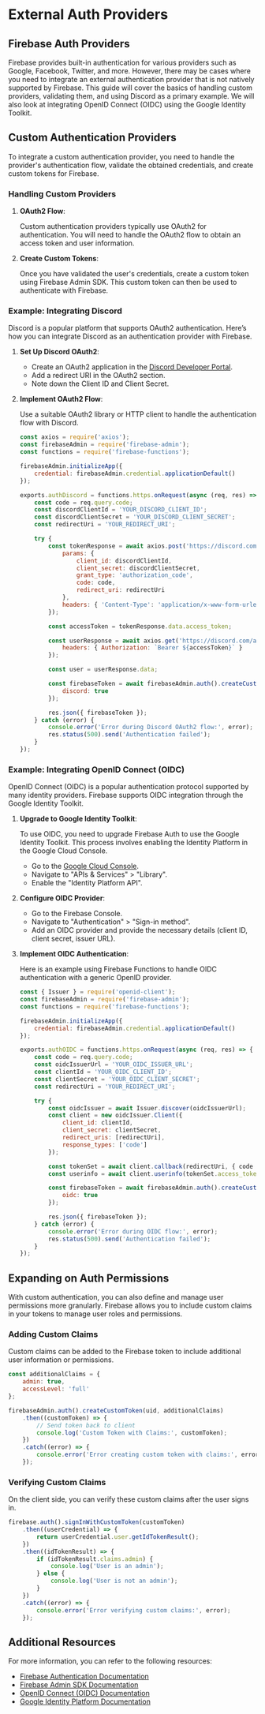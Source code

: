 # External Auth Providers

## Firebase Auth Providers

Firebase provides built-in authentication for various providers such as Google, Facebook, Twitter, and more. However, there may be cases where you need to integrate an external authentication provider that is not natively supported by Firebase. This guide will cover the basics of handling custom providers, validating them, and using Discord as a primary example. We will also look at integrating OpenID Connect (OIDC) using the Google Identity Toolkit.

## Custom Authentication Providers

To integrate a custom authentication provider, you need to handle the provider's authentication flow, validate the obtained credentials, and create custom tokens for Firebase.

### Handling Custom Providers

1. **OAuth2 Flow**:

    Custom authentication providers typically use OAuth2 for authentication. You will need to handle the OAuth2 flow to obtain an access token and user information.

2. **Create Custom Tokens**:

    Once you have validated the user's credentials, create a custom token using Firebase Admin SDK. This custom token can then be used to authenticate with Firebase.

### Example: Integrating Discord

Discord is a popular platform that supports OAuth2 authentication. Here’s how you can integrate Discord as an authentication provider with Firebase.

1. **Set Up Discord OAuth2**:

    - Create an OAuth2 application in the [Discord Developer Portal](https://discord.com/developers/applications).
    - Add a redirect URI in the OAuth2 section.
    - Note down the Client ID and Client Secret.

2. **Implement OAuth2 Flow**:

    Use a suitable OAuth2 library or HTTP client to handle the authentication flow with Discord.

    ```javascript
    const axios = require('axios');
    const firebaseAdmin = require('firebase-admin');
    const functions = require('firebase-functions');

    firebaseAdmin.initializeApp({
        credential: firebaseAdmin.credential.applicationDefault()
    });

    exports.authDiscord = functions.https.onRequest(async (req, res) => {
        const code = req.query.code;
        const discordClientId = 'YOUR_DISCORD_CLIENT_ID';
        const discordClientSecret = 'YOUR_DISCORD_CLIENT_SECRET';
        const redirectUri = 'YOUR_REDIRECT_URI';

        try {
            const tokenResponse = await axios.post('https://discord.com/api/oauth2/token', null, {
                params: {
                    client_id: discordClientId,
                    client_secret: discordClientSecret,
                    grant_type: 'authorization_code',
                    code: code,
                    redirect_uri: redirectUri
                },
                headers: { 'Content-Type': 'application/x-www-form-urlencoded' }
            });

            const accessToken = tokenResponse.data.access_token;

            const userResponse = await axios.get('https://discord.com/api/users/@me', {
                headers: { Authorization: `Bearer ${accessToken}` }
            });

            const user = userResponse.data;

            const firebaseToken = await firebaseAdmin.auth().createCustomToken(user.id, {
                discord: true
            });

            res.json({ firebaseToken });
        } catch (error) {
            console.error('Error during Discord OAuth2 flow:', error);
            res.status(500).send('Authentication failed');
        }
    });
    ```

### Example: Integrating OpenID Connect (OIDC)

OpenID Connect (OIDC) is a popular authentication protocol supported by many identity providers. Firebase supports OIDC integration through the Google Identity Toolkit.

1. **Upgrade to Google Identity Toolkit**:

    To use OIDC, you need to upgrade Firebase Auth to use the Google Identity Toolkit. This process involves enabling the Identity Platform in the Google Cloud Console.

    - Go to the [Google Cloud Console](https://console.cloud.google.com/).
    - Navigate to "APIs & Services" > "Library".
    - Enable the "Identity Platform API".

2. **Configure OIDC Provider**:

    - Go to the Firebase Console.
    - Navigate to "Authentication" > "Sign-in method".
    - Add an OIDC provider and provide the necessary details (client ID, client secret, issuer URL).

3. **Implement OIDC Authentication**:

    Here is an example using Firebase Functions to handle OIDC authentication with a generic OpenID provider.

    ```javascript
    const { Issuer } = require('openid-client');
    const firebaseAdmin = require('firebase-admin');
    const functions = require('firebase-functions');

    firebaseAdmin.initializeApp({
        credential: firebaseAdmin.credential.applicationDefault()
    });

    exports.authOIDC = functions.https.onRequest(async (req, res) => {
        const code = req.query.code;
        const oidcIssuerUrl = 'YOUR_OIDC_ISSUER_URL';
        const clientId = 'YOUR_OIDC_CLIENT_ID';
        const clientSecret = 'YOUR_OIDC_CLIENT_SECRET';
        const redirectUri = 'YOUR_REDIRECT_URI';

        try {
            const oidcIssuer = await Issuer.discover(oidcIssuerUrl);
            const client = new oidcIssuer.Client({
                client_id: clientId,
                client_secret: clientSecret,
                redirect_uris: [redirectUri],
                response_types: ['code']
            });

            const tokenSet = await client.callback(redirectUri, { code });
            const userinfo = await client.userinfo(tokenSet.access_token);

            const firebaseToken = await firebaseAdmin.auth().createCustomToken(userinfo.sub, {
                oidc: true
            });

            res.json({ firebaseToken });
        } catch (error) {
            console.error('Error during OIDC flow:', error);
            res.status(500).send('Authentication failed');
        }
    });
    ```

## Expanding on Auth Permissions

With custom authentication, you can also define and manage user permissions more granularly. Firebase allows you to include custom claims in your tokens to manage user roles and permissions.

### Adding Custom Claims

Custom claims can be added to the Firebase token to include additional user information or permissions.

```javascript
const additionalClaims = {
    admin: true,
    accessLevel: 'full'
};

firebaseAdmin.auth().createCustomToken(uid, additionalClaims)
    .then((customToken) => {
        // Send token back to client
        console.log('Custom Token with Claims:', customToken);
    })
    .catch((error) => {
        console.error('Error creating custom token with claims:', error);
    });
```

### Verifying Custom Claims

On the client side, you can verify these custom claims after the user signs in.

```javascript
firebase.auth().signInWithCustomToken(customToken)
    .then((userCredential) => {
        return userCredential.user.getIdTokenResult();
    })
    .then((idTokenResult) => {
        if (idTokenResult.claims.admin) {
            console.log('User is an admin');
        } else {
            console.log('User is not an admin');
        }
    })
    .catch((error) => {
        console.error('Error verifying custom claims:', error);
    });
```

## Additional Resources

For more information, you can refer to the following resources:
- [Firebase Authentication Documentation](https://firebase.google.com/docs/auth)
- [Firebase Admin SDK Documentation](https://firebase.google.com/docs/admin/setup)
- [OpenID Connect (OIDC) Documentation](https://openid.net/connect/)
- [Google Identity Platform Documentation](https://cloud.google.com/identity-platform/docs)
